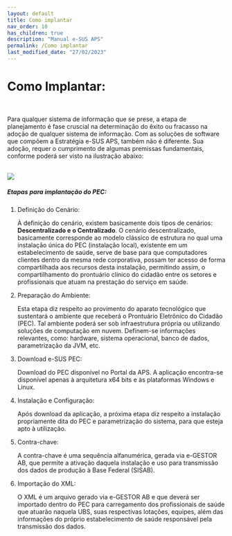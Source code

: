 ```yaml
---
layout: default
title: Como implantar
nav_order: 10
has_children: true
description: "Manual e-SUS APS"
permalink: /Como implantar
last_modified_date: "27/02/2023"
---
```


<h1>Como Implantar:</h1>
  <br>
  <p>Para qualquer sistema de informação que se prese, a etapa de planejamento é fase cruscial na determinação do êxito ou fracasso na adoção de qualquer sistema de informação. Com as soluções de software que compõem a Estratégia e-SUS APS, também não é diferente. Sua adoção, requer o cumprimento de algumas premissas fundamentais, conforme poderá ser visto na ilustração abaixo:</p>
  <br>

  <img src="https://raw.githubusercontent.com/CGIAP-SAPS/Pilotos/main/docs/Apoio%20a%20Implantacao/media/como_implantar.PNG">

  <h5>Etapas para implantação do PEC:</h5>

  <ol>
    <li>Definição do Cenário:</li>
        <p>À definição do cenário, existem basicamente dois tipos de cenários: <b>Descentralizado e o Centralizado</b>. O cenário descentralizado, basicamente corresponde ao modelo clássico de estrutura no qual uma instalação única do PEC (instalação local), existente em um estabelecimento de saúde, serve de base para que computadores clientes dentro da mesma rede corporativa, possam ter acesso de forma compartilhada aos recursos desta instalação, permitindo assim, o compartilhamento do prontuário clínico do cidadão entre os setores e profissionais que atuam na prestação do serviço em saúde.
    <li>Preparação do Ambiente:</li>
        <p>Esta etapa diz respeito ao provimento do aparato tecnológico que sustentará o ambiente que receberá o Prontuário Eletrônico do Cidadão (PEC). Tal ambiente poderá ser sob infraestrutura própria ou utilizando soluções de computação em nuvem. Definem-se informações relevantes, como: hardware, sistema operacional, banco de dados, parametrização da JVM, etc.</p>
    <li>Download e-SUS PEC:</li>
        <p>Download do PEC disponível no Portal da APS. A aplicação encontra-se disponível apenas à arquitetura x64 bits e às plataformas Windows e Linux.</p>
    <li>Instalação e Configuração:</li>
        <p>Após download da aplicação, a próxima etapa diz respeito a instalação propriamente dita do PEC e parametrização do sistema, para que esteja apto à utilização.</p>
    <li>Contra-chave:</li>
        <p>A contra-chave é uma sequência alfanumérica, gerada via e-GESTOR AB, que permite a ativação daquela instalação e uso para transmissão dos dados de produção à Base Federal (SISAB). </p>
    <li>Importação do XML:</li>
        <p>O XML é um arquivo gerado via e-GESTOR AB e que deverá ser importado dentro do PEC para carregamento dos profissionais de saúde que atuarão naquela UBS, suas respectivas lotações, equipes, além das informações do próprio estabelecimento de saúde responsável pela transmissão dos dados. </p>
  </ol>
  

